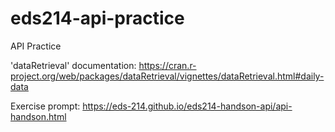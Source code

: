 # eds214-api-practice
API Practice


'dataRetrieval' documentation:
https://cran.r-project.org/web/packages/dataRetrieval/vignettes/dataRetrieval.html#daily-data

Exercise prompt: https://eds-214.github.io/eds214-handson-api/api-handson.html
